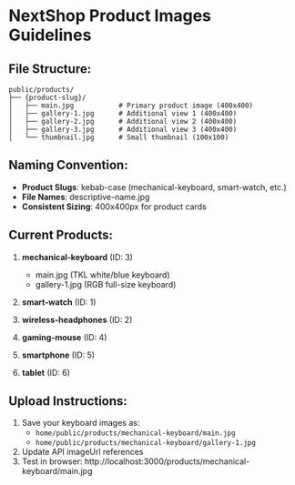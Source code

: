 # NextShop Product Images Guidelines

## File Structure:
```
public/products/
├── {product-slug}/
│   ├── main.jpg           # Primary product image (400x400)
│   ├── gallery-1.jpg      # Additional view 1 (400x400)  
│   ├── gallery-2.jpg      # Additional view 2 (400x400)
│   ├── gallery-3.jpg      # Additional view 3 (400x400)
│   └── thumbnail.jpg      # Small thumbnail (100x100)
```

## Naming Convention:
- **Product Slugs**: kebab-case (mechanical-keyboard, smart-watch, etc.)
- **File Names**: descriptive-name.jpg
- **Consistent Sizing**: 400x400px for product cards

## Current Products:
1. **mechanical-keyboard** (ID: 3)
   - main.jpg (TKL white/blue keyboard)
   - gallery-1.jpg (RGB full-size keyboard)
   
2. **smart-watch** (ID: 1)
3. **wireless-headphones** (ID: 2)  
4. **gaming-mouse** (ID: 4)
5. **smartphone** (ID: 5)
6. **tablet** (ID: 6)

## Upload Instructions:
1. Save your keyboard images as:
   - `home/public/products/mechanical-keyboard/main.jpg`
   - `home/public/products/mechanical-keyboard/gallery-1.jpg`
2. Update API imageUrl references
3. Test in browser: http://localhost:3000/products/mechanical-keyboard/main.jpg 